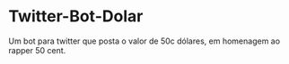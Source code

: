 # Twitter-Bot-Dolar
Um bot para twitter que posta o valor de 50c dólares, em homenagem ao rapper 50 cent.
